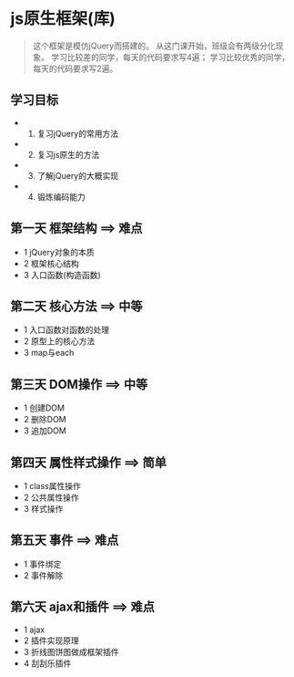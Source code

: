 # js原生框架(库)
> 这个框架是模仿jQuery而搭建的。
> 从这门课开始，班级会有两级分化现象。
学习比较差的同学，每天的代码要求写4遍；
学习比较优秀的同学，每天的代码要求写2遍。

## 学习目标
- 1. 复习jQuery的常用方法
- 2. 复习js原生的方法
- 3. 了解jQuery的大概实现
- 4. 锻炼编码能力

## 第一天 框架结构 ==> 难点
- 1 jQuery对象的本质
- 2 框架核心结构
- 3 入口函数(构造函数)

## 第二天 核心方法 ==> 中等
- 1 入口函数对函数的处理
- 2 原型上的核心方法
- 3 map与each

## 第三天 DOM操作 ==> 中等
- 1 创建DOM
- 2 删除DOM
- 3 追加DOM

## 第四天 属性样式操作 ==> 简单
- 1 class属性操作
- 2 公共属性操作
- 3 样式操作

## 第五天 事件 ==> 难点
- 1 事件绑定
- 2 事件解除

## 第六天 ajax和插件 ==> 难点
- 1 ajax
- 2 插件实现原理
- 3 折线图饼图做成框架插件
- 4 刮刮乐插件
